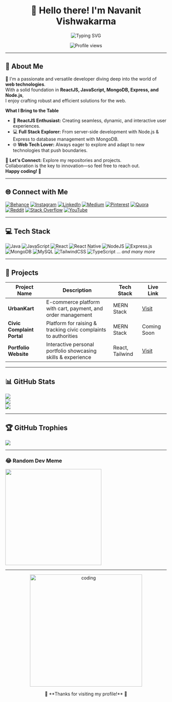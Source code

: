 <!-- Typing SVG Banner -->
<h1 align="center">👋 Hello there! I'm Navanit Vishwakarma</h1>
<p align="center">
  <img src="https://readme-typing-svg.demolab.com/?lines=Frontend+Developer;MERN+Stack+Developer;ReactJS+Enthusiast;Full+Stack+Explorer;Passionate+About+Web+Technologies&font=Fira+Code&center=true&width=600&height=45&pause=1000" alt="Typing SVG" />
</p>
<p align="center">
  <img src="https://komarev.com/ghpvc/?username=navanitvish&label=Profile%20views&color=0e75b6&style=flat" alt="Profile views" />
</p>

---

## 💫 About Me
🔭 I'm a passionate and versatile developer diving deep into the world of **web technologies**.  
With a solid foundation in **ReactJS, JavaScript, MongoDB, Express, and Node.js**,  
I enjoy crafting robust and efficient solutions for the web.

**What I Bring to the Table**
- 🚀 **ReactJS Enthusiast:** Creating seamless, dynamic, and interactive user experiences.
- 💻 **Full Stack Explorer:** From server-side development with Node.js & Express to database management with MongoDB.
- 🌐 **Web Tech Lover:** Always eager to explore and adapt to new technologies that push boundaries.

💬 **Let's Connect:** Explore my repositories and projects.  
Collaboration is the key to innovation—so feel free to reach out.  
**Happy coding! 🚀**

---

## 🌐 Connect with Me
[![Behance](https://img.shields.io/badge/Behance-1769ff?logo=behance&logoColor=white)](https://www.behance.net/navanitvishwak) 
[![Instagram](https://img.shields.io/badge/Instagram-%23E4405F.svg?logo=Instagram&logoColor=white)](https://www.instagram.com/navanit_vishwakarma) 
[![LinkedIn](https://img.shields.io/badge/LinkedIn-%230077B5.svg?logo=linkedin&logoColor=white)](https://www.linkedin.com/in/navanit-vishwakarma-64a074228) 
[![Medium](https://img.shields.io/badge/Medium-12100E?logo=medium&logoColor=white)](https://medium.com/@navanitvishwakarma790) 
[![Pinterest](https://img.shields.io/badge/Pinterest-%23E60023.svg?logo=Pinterest&logoColor=white)](https://in.pinterest.com/navanitvishwakarma790/) 
[![Quora](https://img.shields.io/badge/Quora-%23B92B27.svg?logo=Quora&logoColor=white)](https://www.quora.com/profile/Navanit-Vishwakarma-1) 
[![Reddit](https://img.shields.io/badge/Reddit-%23FF4500.svg?logo=Reddit&logoColor=white)](https://www.reddit.com/user/LynxDifferent4684/) 
[![Stack Overflow](https://img.shields.io/badge/-Stackoverflow-FE7A16?logo=stack-overflow&logoColor=white)](https://stackoverflow.com/users/24871429/navanit-n20vish-vishwakarma) 
[![YouTube](https://img.shields.io/badge/YouTube-%23FF0000.svg?logo=YouTube&logoColor=white)](https://youtube.com/@Creator20vish) 

---

## 💻 Tech Stack
![Java](https://img.shields.io/badge/java-%23ED8B00.svg?style=flat-square&logo=openjdk&logoColor=white) 
![JavaScript](https://img.shields.io/badge/javascript-%23323330.svg?style=flat-square&logo=javascript&logoColor=%23F7DF1E) 
![React](https://img.shields.io/badge/react-%2320232a.svg?style=flat-square&logo=react&logoColor=%2361DAFB) 
![React Native](https://img.shields.io/badge/react_native-%2320232a.svg?style=flat-square&logo=react&logoColor=%2361DAFB) 
![NodeJS](https://img.shields.io/badge/node.js-6DA55F?style=flat-square&logo=node.js&logoColor=white) 
![Express.js](https://img.shields.io/badge/express.js-%23404d59.svg?style=flat-square&logo=express&logoColor=%2361DAFB) 
![MongoDB](https://img.shields.io/badge/MongoDB-%234ea94b.svg?style=flat-square&logo=mongodb&logoColor=white) 
![MySQL](https://img.shields.io/badge/mysql-%2300000f.svg?style=flat-square&logo=mysql&logoColor=white) 
![TailwindCSS](https://img.shields.io/badge/tailwindcss-%2338B2AC.svg?style=flat-square&logo=tailwind-css&logoColor=white) 
![TypeScript](https://img.shields.io/badge/typescript-%23007ACC.svg?style=flat-square&logo=typescript&logoColor=white) 
... _and many more_

---

## 📁 Projects
| Project Name           | Description                                                             | Tech Stack         | Live Link |
|------------------------|-------------------------------------------------------------------------|--------------------|-----------|
| **UrbanKart**          | E-commerce platform with cart, payment, and order management            | MERN Stack         | [Visit](https://github.com/codeorbit47/UrbanKart) |
| **Civic Complaint Portal** | Platform for raising & tracking civic complaints to authorities    | MERN Stack         | Coming Soon |
| **Portfolio Website**  | Interactive personal portfolio showcasing skills & experience           | React, Tailwind    | [Visit](https://codeorbit47.github.io/) |

---

## 📊 GitHub Stats
![](https://github-readme-stats.vercel.app/api?username=navanitvish&theme=vue&hide_border=false&include_all_commits=true&count_private=true)  
![](https://github-readme-streak-stats.herokuapp.com/?user=navanitvish&theme=vue&hide_border=false)  
![](https://github-readme-stats.vercel.app/api/top-langs/?username=navanitvish&theme=vue&hide_border=false&layout=compact)

---

## 🏆 GitHub Trophies
![](https://github-profile-trophy.vercel.app/?username=navanitvish&theme=juicyfresh&no-frame=false&no-bg=true&margin-w=4)

---

### 😂 Random Dev Meme
<img src='https://randommeme-five.vercel.app/' style="height: 300px;"/>

---

<p align="center">
  <img src="https://media.giphy.com/media/qgQUggAC3Pfv687qPC/giphy.gif" width="350" alt="coding" />
</p>

<p align="center">
  🚀 **Thanks for visiting my profile!** 🚀
</p>

